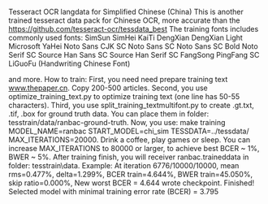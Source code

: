 Tesseract OCR langdata for Simplified Chinese (China)
This is another trained tesseract data pack for Chinese OCR, more accurate than the https://github.com/tesseract-ocr/tessdata_best
The training fonts includes commonly used fonts:
SimSun 
SimHei 
KaiTi 
DengXian 
DengXian Light 
Microsoft YaHei 
Noto Sans CJK SC
Noto Sans SC
Noto Sans SC Bold 
Noto Serif SC
Source Han Sans SC
Source Han Serif SC
FangSong
PingFang SC
LiGuoFu (Handwriting Chinese Font)

and more.
How to train: 
First, you need need prepare training text www.thepaper.cn. Copy 200-500 articles.
Second, you use optimize_training_text.py to optimize training text (one line has 50-55 characters).
Third, you use split_training_textmultifont.py to create .gt.txt, .tif, .box for ground truth data. You can place them in folder: tesstrain/data/ranbac-ground-truth.
Now, you use:  make training MODEL_NAME=ranbac START_MODEL=chi_sim TESSDATA=../tessdata/ MAX_ITERATIONS=20000.
Drink a coffee, play games or sleep.
You can increase MAX_ITERATIONS to 80000 or larger, to achieve best BCER ~ 1%, BWER ~ 5%.
After training finish, you will receiver ranbac.traineddata in folder: tesstrain\data. 
Example: At iteration 6776/10000/10000, mean rms=0.477%, delta=1.299%, BCER train=4.644%, BWER train=45.050%, skip ratio=0.000%, New worst BCER = 4.644 wrote checkpoint.
Finished! Selected model with minimal training error rate (BCER) = 3.795


